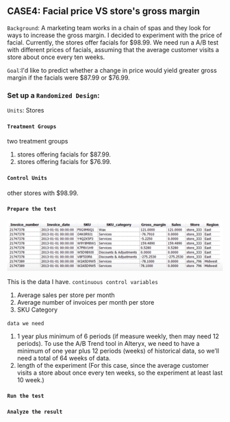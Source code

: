 ## CASE4: Facial price VS store's gross margin
`Background`: A marketing team works in a chain of spas and they look for ways to increase the gross margin. I decided to experiment with the price of facial. Currently, the stores offer facials for $98.99. We need run a A/B test with different prices of facials, assuming that the average customer visits a store about once every ten weeks. 

`Goal`:I'd like to predict whether a change in price would yield greater gross margin if the facials were $87.99 or $76.99.  

### Set up a `Randomized Design`:
`Units`: Stores

#### `Treatment Groups`
two treatment groups
1. stores offering facials for $87.99. 
2. stores offering facials for $76.99.

#### `Control Units`
other stores with $98.99.

#### `Prepare the test`
![](https://github.com/casper-7/A-B-testing-projects/blob/master/case1_image/case4-1.png)

This is the data I have.
`continuous control variables`
1. Average sales per store per month
2. Average number of invoices per month per store 
3. SKU Category

`data we need`
1. 1 year plus minimum of 6 periods (if measure weekly, then may need 12 periods). To use the A/B Trend tool in Alteryx, we need to have a minimum of one year plus 12 periods (weeks) of historical data, so we’ll need a total of 64 weeks of data.
2. length of the experiment (For this case, since the average customer visits a store about once every ten weeks, so the experiment at least last 10 week.)

#### `Run the test`

#### `Analyze the result`
